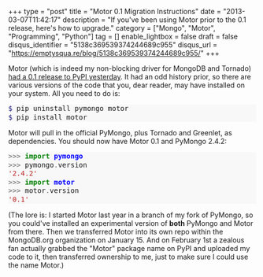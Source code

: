 +++
type = "post"
title = "Motor 0.1 Migration Instructions"
date = "2013-03-07T11:42:17"
description = "If you've been using Motor prior to the 0.1 release, here's how to upgrade."
category = ["Mongo", "Motor", "Programming", "Python"]
tag = []
enable_lightbox = false
draft = false
disqus_identifier = "5138c369539374244689c955"
disqus_url = "https://emptysqua.re/blog/5138c369539374244689c955/"
+++

<p>Motor (which is indeed my non-blocking driver for MongoDB and Tornado) <a href="/motor-officially-released/">had a 0.1 release to PyPI yesterday</a>. It had an odd history prior, so there are various versions of the code that you, dear reader, may have installed on your system. All you need to do is:</p>
<div class="codehilite" style="background: #f8f8f8"><pre style="line-height: 125%"><span style="color: #19177C">$ </span>pip uninstall pymongo motor
<span style="color: #19177C">$ </span>pip install motor
</pre></div>


<p>Motor will pull in the official PyMongo, plus Tornado and Greenlet, as dependencies. You should now have Motor 0.1 and PyMongo 2.4.2:</p>
<div class="codehilite" style="background: #f8f8f8"><pre style="line-height: 125%"><span style="color: #666666">&gt;&gt;&gt;</span> <span style="color: #008000; font-weight: bold">import</span> <span style="color: #0000FF; font-weight: bold">pymongo</span>
<span style="color: #666666">&gt;&gt;&gt;</span> pymongo<span style="color: #666666">.</span>version
<span style="color: #BA2121">&#39;2.4.2&#39;</span>
<span style="color: #666666">&gt;&gt;&gt;</span> <span style="color: #008000; font-weight: bold">import</span> <span style="color: #0000FF; font-weight: bold">motor</span>
<span style="color: #666666">&gt;&gt;&gt;</span> motor<span style="color: #666666">.</span>version
<span style="color: #BA2121">&#39;0.1&#39;</span>
</pre></div>


<p>(The lore is: I started Motor last year in a branch of my fork of PyMongo, so you could've installed an experimental version of <strong>both</strong> PyMongo and Motor from there. Then we transferred Motor into its own repo within the MongoDB.org organization on January 15. And on February 1st a zealous fan actually grabbed the "Motor" package name on PyPI and uploaded my code to it, then transferred ownership to me, just to make sure I could use the name Motor.)</p>
